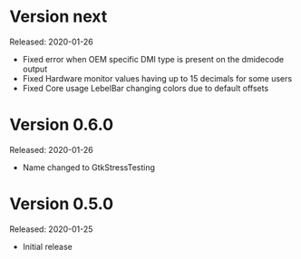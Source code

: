 Version next
============
Released: 2020-01-26

 * Fixed error when OEM specific DMI type is present on the dmidecode output
 * Fixed Hardware monitor values having up to 15 decimals for some users
 * Fixed Core usage LebelBar changing colors due to default offsets

Version 0.6.0
=============
Released: 2020-01-26

 * Name changed to GtkStressTesting

Version 0.5.0
=============
Released: 2020-01-25

 * Initial release
